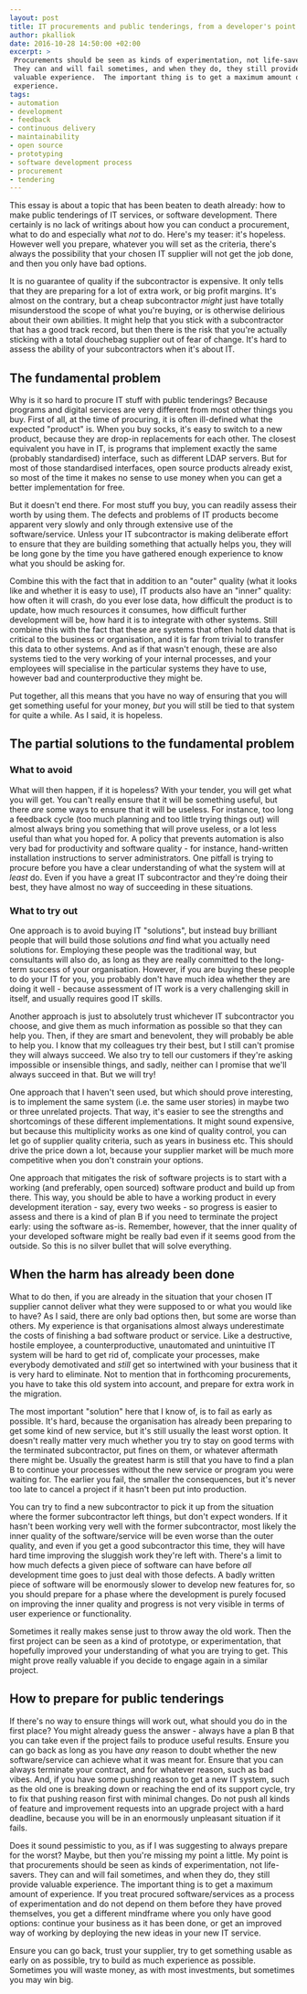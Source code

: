 ```yaml
---
layout: post
title: IT procurements and public tenderings, from a developer's point of view
author: pkalliok
date: 2016-10-28 14:50:00 +02:00
excerpt: >
 Procurements should be seen as kinds of experimentation, not life-savers.
 They can and will fail sometimes, and when they do, they still provide
 valuable experience.  The important thing is to get a maximum amount of
 experience.
tags:
- automation
- development
- feedback
- continuous delivery
- maintainability
- open source
- prototyping
- software development process
- procurement
- tendering
---
```


This essay is about a topic that has been beaten to death already: how
to make public tenderings of IT services, or software development.
There certainly is no lack of writings about how you can conduct a
procurement, what to do and especially what _not_ to do.  Here's my
teaser: it's hopeless.  However well you prepare, whatever you will set
as the criteria, there's always the possibility that your chosen IT
supplier will not get the job done, and then you only have bad options.

It is no guarantee of quality if the subcontractor is expensive.  It
only tells that they are preparing for a lot of extra work, or big
profit margins.  It's almost on the contrary, but a cheap subcontractor
_might_ just have totally misunderstood the scope of what you're buying,
or is otherwise delirious about their own abilities.  It might help that
you stick with a subcontractor that has a good track record, but then
there is the risk that you're actually sticking with a total douchebag
supplier out of fear of change.  It's hard to assess the ability of your
subcontractors when it's about IT.

## The fundamental problem

Why is it so hard to procure IT stuff with public tenderings?  Because
programs and digital services are very different from most other things
you buy.  First of all, at the time of procuring, it is often
ill-defined what the expected "product" is.  When you buy socks, it's
easy to switch to a new product, because they are drop-in replacements
for each other.  The closest equivalent you have in IT, is programs that
implement exactly the same (probably standardised) interface, such as
different LDAP servers.  But for most of those standardised interfaces,
open source products already exist, so most of the time it makes no
sense to use money when you can get a better implementation for free.

But it doesn't end there.  For most stuff you buy, you can readily
assess their worth by using them.  The defects and problems of IT
products become apparent very slowly and only through extensive use of
the software/service.  Unless your IT subcontractor is making deliberate
effort to ensure that they are building something that actually helps
you, they will be long gone by the time you have gathered enough
experience to know what you should be asking for.  

Combine this with the fact that in addition to an "outer" quality (what
it looks like and whether it is easy to use), IT products also have an
"inner" quality: how often it will crash, do you ever lose data, how
difficult the product is to update, how much resources it consumes, how
difficult further development will be, how hard it is to integrate with
other systems.  Still combine this with the fact that these are systems
that often hold data that is critical to the business or organisation,
and it is far from trivial to transfer this data to other systems.  And
as if that wasn't enough, these are also systems tied to the very
working of your internal processes, and your employees will specialise
in the particular systems they have to use, however bad and
counterproductive they might be.

Put together, all this means that you have no way of ensuring that you
will get something useful for your money, _but_ you will still be tied
to that system for quite a while.  As I said, it is hopeless.

## The partial solutions to the fundamental problem

### What to avoid

What will then happen, if it is hopeless?  With your tender, you will
get what you will get.  You can't really ensure that it will be
something useful, but there _are_ some ways to ensure that it will be
useless.  For instance, too long a feedback cycle (too much planning and
too little trying things out) will almost always bring you something
that will prove useless, or a lot less useful than what you hoped for.
A policy that prevents automation is also very bad for productivity and
software quality - for instance, hand-written installation instructions
to server administrators.  One pitfall is trying to procure before you
have a clear understanding of what the system will at _least_ do.  Even
if you have a great IT subcontractor and they're doing their best, they
have almost no way of succeeding in these situations.

### What to try out

One approach is to avoid buying IT "solutions", but instead buy
brilliant people that will build those solutions _and_ find what you
actually need solutions for.  Employing these people was the traditional
way, but consultants will also do, as long as they are really committed
to the long-term success of your organisation.  However, if you are
buying these people to do your IT for you, you probably don't have much
idea whether they are doing it well - because assessment of IT work is a
very challenging skill in itself, and usually requires good IT skills.

Another approach is just to absolutely trust whichever IT subcontractor
you choose, and give them as much information as possible so that they
can help you.  Then, if they are smart and benevolent, they will
probably be able to help you.  I know that my colleagues try their best,
but I still can't promise they will always succeed.  We also try to tell
our customers if they're asking impossible or insensible things, and
sadly, neither can I promise that we'll always succeed in that.  But we
will try!

One approach that I haven't seen used, but which should prove
interesting, is to implement the same system (i.e. the same user
stories) in maybe two or three unrelated projects.  That way, it's
easier to see the strengths and shortcomings of these different
implementations.  It might sound expensive, but because this
multiplicity works as one kind of quality control, you can let go of
supplier quality criteria, such as years in business etc.  This should
drive the price down a lot, because your supplier market will be much
more competitive when you don't constrain your options.

One approach that mitigates the risk of software projects is to start
with a working (and preferably, open sourced) software product and build
up from there.  This way, you should be able to have a working product
in every development iteration - say, every two weeks - so progress is
easier to assess and there is a kind of plan B if you need to terminate
the project early: using the software as-is.  Remember, however, that
the inner quality of your developed software might be really bad even if
it seems good from the outside.  So this is no silver bullet that will
solve everything.

## When the harm has already been done

What to do then, if you are already in the situation that your chosen IT
supplier cannot deliver what they were supposed to or what you would
like to have?  As I said, there are only bad options then, but some are
worse than others.  My experience is that organisations almost always
underestimate the costs of finishing a bad software product or service.
Like a destructive, hostile employee, a counterproductive, unautomated
and unintuitive IT system will be hard to get rid of, complicate your
processes, make everybody demotivated and _still_ get so intertwined
with your business that it is very hard to eliminate.  Not to mention
that in forthcoming procurements, you have to take this old system into
account, and prepare for extra work in the migration.

The most important "solution" here that I know of, is to fail as early
as possible.  It's hard, because the organisation has already been
preparing to get some kind of new service, but it's still usually the
least worst option.  It doesn't really matter very much whether you try
to stay on good terms with the terminated subcontractor, put fines on
them, or whatever aftermath there might be.  Usually the greatest harm
is still that you have to find a plan B to continue your processes
without the new service or program you were waiting for.  The earlier
you fail, the smaller the consequences, but it's never too late to
cancel a project if it hasn't been put into production.

You can try to find a new subcontractor to pick it up from the situation
where the former subcontractor left things, but don't expect wonders.
If it hasn't been working very well with the former subcontractor, most
likely the inner quality of the software/service will be even worse than
the outer quality, and even if you get a good subcontractor this time,
they will have hard time improving the sluggish work they're left with.
There's a limit to how much defects a given piece of software can have
before _all_ development time goes to just deal with those defects.  A
badly written piece of software will be enormously slower to develop new
features for, so you should prepare for a phase where the development is
purely focused on improving the inner quality and progress is not very
visible in terms of user experience or functionality.

Sometimes it really makes sense just to throw away the old work.  Then
the first project can be seen as a kind of prototype, or
experimentation, that hopefully improved your understanding of what you
are trying to get.  This might prove really valuable if you decide to
engage again in a similar project.

## How to prepare for public tenderings

If there's no way to ensure things will work out, what should you do in
the first place?  You might already guess the answer - always have a
plan B that you can take even if the project fails to produce useful
results.  Ensure you can go back as long as you have _any_ reason to
doubt whether the new software/service can achieve what it was meant
for.  Ensure that you can always terminate your contract, and for
whatever reason, such as bad vibes.  And, if you have some pushing
reason to get a new IT system, such as the old one is breaking down or
reaching the end of its support cycle, try to fix that pushing reason
first with minimal changes.  Do not push all kinds of feature and
improvement requests into an upgrade project with a hard deadline,
because you will be in an enormously unpleasant situation if it fails.

Does it sound pessimistic to you, as if I was suggesting to always
prepare for the worst?  Maybe, but then you're missing my point a
little.  My point is that procurements should be seen as kinds of
experimentation, not life-savers.  They can and will fail sometimes, and
when they do, they still provide valuable experience.  The important
thing is to get a maximum amount of experience.  If you treat
procured software/services as a process of experimentation and do not
depend on them before they have proved themselves, you get a different
mindframe where you only have good options: continue your business as it
has been done, or get an improved way of working by deploying the new
ideas in your new IT service.

Ensure you can go back, trust your supplier, try to get something usable
as early on as possible, try to build as much experience as possible.
Sometimes you will waste money, as with most investments, but sometimes
you may win big.


